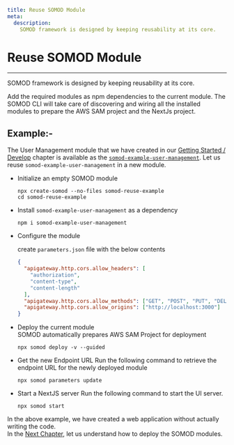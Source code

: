 ```YAML
title: Reuse SOMOD Module
meta:
  description:
    SOMOD framework is designed by keeping reusability at its core.
```

# Reuse SOMOD Module

---

SOMOD framework is designed by keeping reusability at its core.

Add the required modules as npm dependencies to the current module. The SOMOD CLI will take care of discovering and wiring all the installed modules to prepare the AWS SAM project and the NextJs project.

## Example:-

The User Management module that we have created in our [Getting Started / Develop](/getting-started/develop) chapter is available as the [`somod-example-user-management`](https://npmjs.com/package/somod-example-user-management). Let us reuse `somod-example-user-management` in a new module.

- Initialize an empty SOMOD module

  ```
  npx create-somod --no-files somod-reuse-example
  cd somod-reuse-example
  ```

- Install `somod-example-user-management` as a dependency

  ```
  npm i somod-example-user-management
  ```

- Configure the module

  create `parameters.json` file with the below contents

  ```json
  {
    "apigateway.http.cors.allow_headers": [
      "authorization",
      "content-type",
      "content-length"
    ],
    "apigateway.http.cors.allow_methods": ["GET", "POST", "PUT", "DELETE"],
    "apigateway.http.cors.allow_origins": ["http://localhost:3000"]
  }
  ```

- Deploy the current module  
  SOMOD automatically prepares AWS SAM Project for deployment

  ```
  npx somod deploy -v --guided
  ```

- Get the new Endpoint URL
  Run the following command to retrieve the endpoint URL for the newly deployed module

  ```
  npx somod parameters update
  ```

- Start a NextJS server
  Run the following command to start the UI server.

  ```
  npx somod start
  ```

In the above example, we have created a web application without actually writing the code.  
In the [Next Chapter](/getting-started/deploy), let us understand how to deploy the SOMOD modules.
